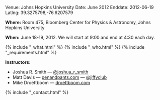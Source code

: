 Venue: Johns Hopkins University
Date: June 2012
Enddate: 2012-06-19
Latlng: 39.3275798,-76.6207579

<p><strong>Where:</strong> Room 475, Bloomberg Center for Physics &amp; Astronomy, Johns Hopkins University</p>
<p><strong>When:</strong> June 18-19, 2012. We will start at 9:00 and end at 4:30 each day.</p>
{% include "_what.html" %}
{% include "_who.html" %}
{% include "_requirements.html" %}
<p><strong>Instructors:</strong></p>
<ul>
<li>Joshua R. Smith &mdash; <a href="https://twitter.com/joshua_r_smith">@joshua_r_smith</a></li>
<li>Matt Davis &mdash; <a href="http://penandpants.com">penandpants.com</a> &mdash; <a href="https://twitter.com/jiffyclub">@jiffyclub</a></li>
<li>Mike Droettboom &mdash; <a href="http://droettboom.com/">droettboom.com</a></li>
</ul>
{% include "_contact.html" %}
